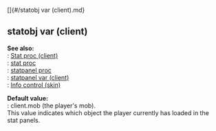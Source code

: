 []{#/statobj var (client).md}    
## statobj var (client)    
**See also:**    
:   [Stat proc (client)](/client/proc/Stat)    
:   [stat proc](/proc/stat)    
:   [statpanel proc](/proc/statpanel)    
:   [statpanel var (client)](/client/var/statpanel)    
:   [Info control (skin)](/%7Bskin%7D/control/info)    
<!-- -->    
**Default value:**    
:   client.mob (the player\'s mob).    
This value indicates which object the player currently has loaded in the    
stat panels.  